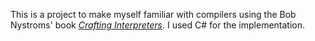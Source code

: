 This is a project to make myself familiar with compilers using the Bob Nystroms' book [*Crafting Interpreters*](http://craftinginterpreters.com). I used C# for the implementation.